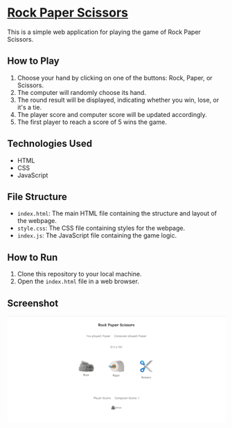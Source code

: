 # [Rock Paper Scissors](https://eshtiakalam.github.io/Rock-Paper-Scissors/)

This is a simple web application for playing the game of Rock Paper Scissors.

## How to Play

1. Choose your hand by clicking on one of the buttons: Rock, Paper, or Scissors.
2. The computer will randomly choose its hand.
3. The round result will be displayed, indicating whether you win, lose, or it's a tie.
4. The player score and computer score will be updated accordingly.
5. The first player to reach a score of 5 wins the game.

## Technologies Used

- HTML
- CSS
- JavaScript

## File Structure

- `index.html`: The main HTML file containing the structure and layout of the webpage.
- `style.css`: The CSS file containing styles for the webpage.
- `index.js`: The JavaScript file containing the game logic.

## How to Run

1. Clone this repository to your local machine.
2. Open the `index.html` file in a web browser.

## Screenshot

![Screenshot](./images/ss.png)

